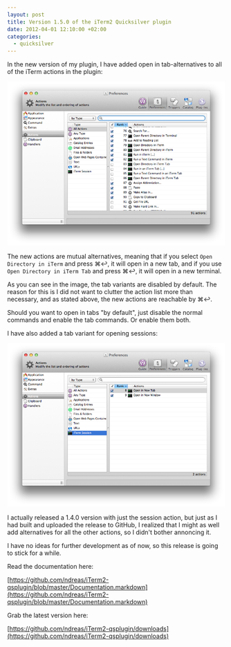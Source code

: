 ```yaml
---
layout: post
title: Version 1.5.0 of the iTerm2 Quicksilver plugin
date: 2012-04-01 12:10:00 +02:00
categories:
  - quicksilver
---
```


In the new version of my plugin, I have added open in tab-alternatives to all
of the iTerm actions in the plugin:

<img src="/images/posts/2012-04-01/actions.png" alt="iTerm actions in Quicksilver">

The new actions are mutual alternatives, meaning that if you select `Open
Directory in iTerm` and press ⌘↩, it will open in a new tab, and if you use
`Open Directory in iTerm Tab` and press ⌘↩, it will open in a new terminal.

As you can see in the image, the tab variants are disabled by default. The
reason for this is I did not want to clutter the action list more than
necessary, and as stated above, the new actions are reachable by ⌘↩.

Should you want to open in tabs "by default", just disable the normal commands
and enable the tab commands. Or enable them both.

I have also added a tab variant for opening sessions:

<img src="/images/posts/2012-04-01/session-actions.png" alt="iTerm session actions in Quicksilver">

I actually released a 1.4.0 version with just the session action, but just as I
had built and uploaded the release to GitHub, I realized that I might as well
add alternatives for all the other actions, so I didn't bother annoncing it.

I have no ideas for further development as of now, so this release is going to
stick for a while.

Read the documentation here:

[https://github.com/ndreas/iTerm2-qsplugin/blob/master/Documentation.markdown](https://github.com/ndreas/iTerm2-qsplugin/blob/master/Documentation.markdown)

Grab the latest version here:

[https://github.com/ndreas/iTerm2-qsplugin/downloads](https://github.com/ndreas/iTerm2-qsplugin/downloads)
